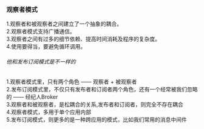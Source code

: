 ### 观察者模式 　　
1.观察者和被观察者之间建立了一个抽象的耦合。<br>
2.观察者模式支持广播通信。<br>
3.观察者之间有过多的细节依赖、提高时间消耗及程序的复杂度。<br>
4.使用要得当，要避免循环调用。
###### 他和发布订阅模式是不一样的
1.观察者模式里，只有两个角色 —— 观察者 + 被观察者<br>
2.发布订阅模式里，不仅只有发布者和订阅者两个角色，还有一个经常被我们忽略的 —— 经纪人Broker<br>
3.观察者和被观察者，是松耦合的关系,发布者和订阅者，则完全不存在耦合<br>
4.观察者模式，多用于单个应用内部<br>
5.发布订阅模式，则更多的是一种跨应用的模式，比如我们常用的消息中间件
